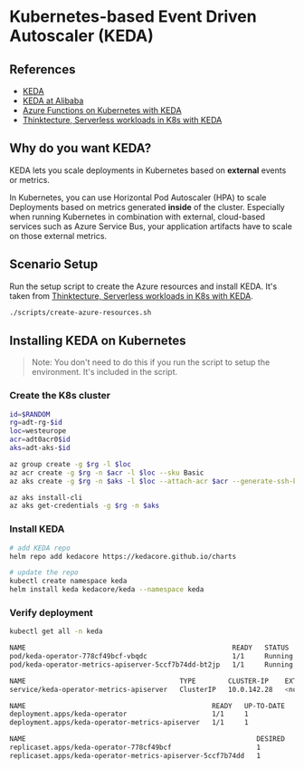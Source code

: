 # Kubernetes-based Event Driven Autoscaler (KEDA)

## References

* [KEDA](https://keda.sh/)
* [KEDA at Alibaba](https://bit.ly/alibaba-cloud-keda)
* [Azure Functions on Kubernetes with KEDA](https://docs.microsoft.com/en-us/azure/azure-functions/functions-kubernetes-keda)
* [Thinktecture, Serverless workloads in K8s with KEDA](https://www.thinktecture.com/en/kubernetes/serverless-workloads-with-keda/serverless-workloads-with-keda/)

## Why do you want KEDA?

KEDA lets you scale deployments in Kubernetes based on **external** events or metrics.

In Kubernetes, you can use Horizontal Pod Autoscaler (HPA) to scale Deployments based on metrics generated **inside** of the cluster. Especially when running Kubernetes in combination with external, cloud-based services such as Azure Service Bus, your application artifacts have to scale on those external metrics.

## Scenario Setup

Run the setup script to create the Azure resources and install KEDA. It's taken from [Thinktecture, Serverless workloads in K8s with KEDA](https://www.thinktecture.com/en/kubernetes/serverless-workloads-with-keda/serverless-workloads-with-keda/).

```sh
./scripts/create-azure-resources.sh
```

## Installing KEDA on Kubernetes

> Note: You don't need to do this if you run the script to setup the environment. It's included in the script.

### Create the K8s cluster

```sh
id=$RANDOM
rg=adt-rg-$id
loc=westeurope
acr=adt0acr0$id
aks=adt-aks-$id

az group create -g $rg -l $loc
az acr create -g $rg -n $acr -l $loc --sku Basic
az aks create -g $rg -n $aks -l $loc --attach-acr $acr --generate-ssh-keys

az aks install-cli
az aks get-credentials -g $rg -n $aks
```

### Install KEDA

```sh
# add KEDA repo
helm repo add kedacore https://kedacore.github.io/charts

# update the repo
kubectl create namespace keda
helm install keda kedacore/keda --namespace keda
```

### Verify deployment

```sh
kubectl get all -n keda

NAME                                                   READY   STATUS    RESTARTS   AGE
pod/keda-operator-778cf49bcf-vbqdc                     1/1     Running   0          53s
pod/keda-operator-metrics-apiserver-5ccf7b74dd-bt2jp   1/1     Running   0          53s

NAME                                      TYPE        CLUSTER-IP    EXTERNAL-IP   PORT(S)          AGE
service/keda-operator-metrics-apiserver   ClusterIP   10.0.142.28   <none>        443/TCP,80/TCP   53s

NAME                                              READY   UP-TO-DATE   AVAILABLE   AGE
deployment.apps/keda-operator                     1/1     1            1           53s
deployment.apps/keda-operator-metrics-apiserver   1/1     1            1           53s

NAME                                                         DESIRED   CURRENT   READY   AGE
replicaset.apps/keda-operator-778cf49bcf                     1         1         1       53s
replicaset.apps/keda-operator-metrics-apiserver-5ccf7b74dd   1         1         1       53s
```
